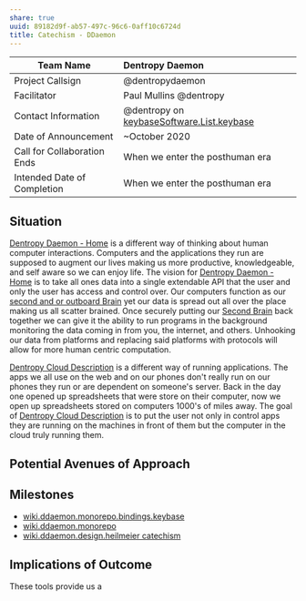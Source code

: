 ```yaml
---
share: true
uuid: 89182d9f-ab57-497c-96c6-0aff10c6724d
title: Catechism - DDaemon
---
```

| Team Name                   | Dentropy Daemon                               |
| --------------------------- |:--------------------------------------------- |
| Project Callsign            | @dentropydaemon                               |
| Facilitator                 | Paul Mullins @dentropy                        |
| Contact Information         | @dentropy on [keybaseSoftware.List.keybase](/undefined) |
| Date of Announcement        | ~October 2020                                 |
| Call for Collaboration Ends | When we enter the posthuman era               |
| Intended Date of Completion | When we enter the posthuman era               |

## Situation

[Dentropy Daemon - Home](/488cb22c-91d3-4d1e-bd47-b1588e3fb899) is a different way of thinking about human computer interactions. Computers and the applications they run are supposed to augment our lives making us more productive, knowledgeable, and self aware so we can enjoy life. The vision for [Dentropy Daemon - Home](/488cb22c-91d3-4d1e-bd47-b1588e3fb899) is to take all ones data into a single extendable API that the user and only the user has access and control over. Our computers function as our [second and or outboard Brain](/34e4e459-5645-4dc4-9bf6-a877efe927c7) yet our data is spread out all over the place making us all scatter brained. Once securely putting our [Second Brain](/34e4e459-5645-4dc4-9bf6-a877efe927c7) back together we can give it the ability to run programs in the background monitoring the data coming in from you, the internet, and others. Unhooking our data from platforms and replacing said platforms with protocols will allow for more human centric computation.

[Dentropy Cloud Description](/e34d1e5a-aba6-4570-add8-6b3dfac3f275) is a different way of running applications. The apps we all use on the web and on our phones don't really run on our phones they run or are dependent on someone's server. Back in the day one opened up spreadsheets that were store on their computer, now we open up spreadsheets stored on computers 1000's of miles away. The goal of [Dentropy Cloud Description](/e34d1e5a-aba6-4570-add8-6b3dfac3f275) is to put the user not only in control apps they are running on the machines in front of them but the computer in the cloud truly running them.

## Potential Avenues of Approach

## Milestones

* [wiki.ddaemon.monorepo.bindings.keybase](/65f9c304-affc-4dc5-bde9-43994e99b2b9)
* [wiki.ddaemon.monorepo](/b6cdc671-377e-4b01-b0f8-6a2849e84405)
* [wiki.ddaemon.design.heilmeier catechism](/57b016eb-5704-449d-875a-7a228770b576)

## Implications of Outcome

These tools provide us a